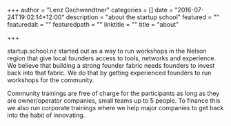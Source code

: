 +++
author = "Lenz Gschwendtner"
categories = []
date = "2016-07-24T19:02:14+12:00"
description = "about the startup school"
featured = ""
featuredalt = ""
featuredpath = ""
linktitle = ""
title = "about"

+++

startup.school.nz started out as a way to run workshops in the Nelson region
that give local founders access to tools, networks and experience. We believe
that building a strong founder fabric needs founders to invest back into that
fabric. We do that by getting experienced founders to run workshops for the
community.

Community trainings are free of charge for the participants as long as they are
owner/operator companies, small teams up to 5 people. To finance this we also
run corporate trainings where we help major companies to get back into the
habit of innovating.

